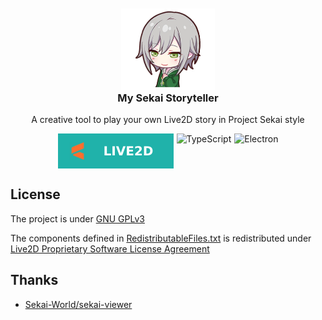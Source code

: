 <!--suppress HtmlDeprecatedAttribute -->
<div align="center" style="text-align: center; margin-top: 10px;">
 <img src="documents/assets/logo.png" style="align-self: center; width: 150px; margin-bottom: 0;" alt="Logo" />
 <h3 style="margin-top: 0; text-align: center;">My Sekai Storyteller</h3>
 <p style="text-align: center;">A creative tool to play your own Live2D story in Project Sekai style</p>
 <div style="display: flex; justify-content: center;">
  <img src="documents/assets/live2d-badge.svg" alt="Live2D Badge" style="margin-top: 0; margin-right: 5px;"/>
  <img src="https://img.shields.io/badge/typescript-20B2AA?logoColor=ffffff&style=for-the-badge&logo=typescript" alt="TypeScript" style="margin-top: 0; margin-right: 5px;" />
  <img src="https://img.shields.io/badge/electron-20B2AA?style=for-the-badge&logoColor=white&logo=electron" alt="Electron" style="margin-top: 0;" />
 </div>
</div>

## License

The project is under [GNU GPLv3](LICENSE)

The components defined in [RedistributableFiles.txt](src/renderer/RedistributableFiles.txt) is redistributed
under [Live2D Proprietary Software License Agreement](https://www.live2d.com/eula/live2d-proprietary-software-license-agreement_en.html)

## Thanks
- [Sekai-World/sekai-viewer](https://github.com/Sekai-World/sekai-viewer)
